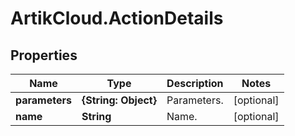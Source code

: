 # ArtikCloud.ActionDetails

## Properties
Name | Type | Description | Notes
------------ | ------------- | ------------- | -------------
**parameters** | **{String: Object}** | Parameters. | [optional] 
**name** | **String** | Name. | [optional] 


